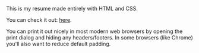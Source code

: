 This is my resume made entirely with HTML and CSS.

You can check it out: [here](https://s3.amazonaws.com/joshsamara-public/resume/resume.html).

You can print it out nicely in most modern web browsers by opening the print
dialog and hiding any headers/footers. In some browsers (like Chrome) you'll
 also want to reduce default padding.
